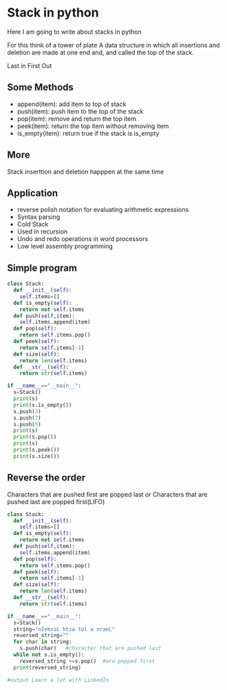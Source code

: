 





# Stack in python

Here I am going to write about stacks in python 

For this think of a tower of plate 
A data structure in which all insertions and deletion are made at one end and, and called the top of the stack.

Last in First Out





## Some Methods

- append(item): add item to top of stack
- push(item): push item to the top of the stack
- pop(item): remove and return the top item 
- peek(item): return the top item without removing item
- is_empty(item): return true if the stack is is_empty

## More

Stack inserttion and deletion happpen at the same time 

## Application

- reverse polish notation for evaluating arithmetic expressions
- Syntax parsing
- Cold Stack
- Used in recursion
- Undo and redo operations in word processors
- Low level assembly programming 

## Simple program 

```python
class Stack:
  def __init__(self):
    self.items=[]
  def is_empty(self):
    return not self.items
  def push(self,item):
    self.items.append(item)
  def pop(self):
    return self.items.pop()
  def peek(self):
    return self.items[-1]
  def size(self):
    return len(self.items)
  def __str__(self):
    return str(self.items)

if __name__=="__main__":
  s=Stack()
  print(s)
  print(s.is_empty())
  s.push(3)
  s.push(7)
  s.push(5)
  print(s)
  print(s.pop())
  print(s)
  print(s.peek())
  print(s.size())
```



## Reverse the order

Characters that are pushed first are popped last or
Characters that are pushed last are popped first(LIFO)
```python
class Stack:
  def __init__(self):
    self.items=[]
  def is_empty(self):
    return not self.items
  def push(self,item):
    self.items.append(item)
  def pop(self):
    return self.items.pop()
  def peek(self):
    return self.items[-1]
  def size(self):
    return len(self.items)
  def __str__(self):
    return str(self.items)

if __name__=="__main__":
  s=Stack()
  string="nIekniL htiw tol a nraeL"
  reversed_string=""
  for char in string:
    s.push(char)   #character that are pushed last
  while not s.is_empty():
    reversed_string +=s.pop()  #are popped first
  print(reversed_string)

#output Learn a lot with LinkedIn

